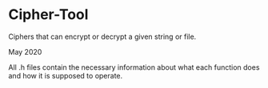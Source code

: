 # Cipher-Tool
Ciphers that can encrypt or decrypt a given string or file.

May 2020

All .h files contain the necessary information about what each function does and how it is supposed to operate.

